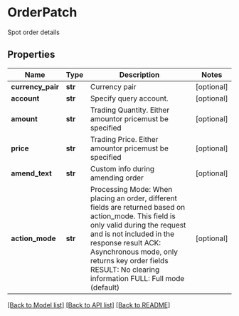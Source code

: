 # OrderPatch

Spot order details
## Properties
Name | Type | Description | Notes
------------ | ------------- | ------------- | -------------
**currency_pair** | **str** | Currency pair | [optional] 
**account** | **str** | Specify query account. | [optional] 
**amount** | **str** | Trading Quantity. Either amountor pricemust be specified | [optional] 
**price** | **str** | Trading Price. Either amountor pricemust be specified | [optional] 
**amend_text** | **str** | Custom info during amending order | [optional] 
**action_mode** | **str** | Processing Mode: When placing an order, different fields are returned based on action_mode. This field is only valid during the request and is not included in the response result ACK: Asynchronous mode, only returns key order fields RESULT: No clearing information FULL: Full mode (default) | [optional] 

[[Back to Model list]](../README.md#documentation-for-models) [[Back to API list]](../README.md#documentation-for-api-endpoints) [[Back to README]](../README.md)


